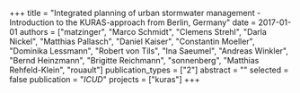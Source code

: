+++
title = "Integrated planning of urban stormwater management - Introduction to the KURAS-approach from Berlin, Germany"
date = 2017-01-01
authors = ["matzinger", "Marco Schmidt", "Clemens Strehl", "Darla Nickel", "Matthias Pallasch", "Daniel Kaiser", "Constantin Moeller", "Dominika Lessmann", "Robert von Tils", "Ina Saeumel", "Andreas Winkler", "Bernd Heinzmann", "Brigitte Reichmann", "sonnenberg", "Matthias Rehfeld-Klein", "rouault"]
publication_types = ["2"]
abstract = ""
selected = false
publication = "*ICUD*"
projects = ["kuras"]
+++

